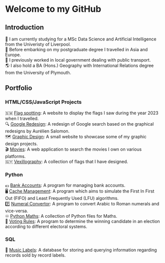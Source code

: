 # Welcome to my GitHub

## Introduction

:school: I am currently studying for a MSc Data Science and Artificial Intelligence from the Univeristy of Liverpool.<br>
:bullettrain_side: Before embarking on my postgraduate degree I travelled in Asia and Europe.<br>
:bus: I previously worked in local government dealing with public transport.<br>
:earth_americas: I also hold a BA (Hons.) Geography with International Relations degree from the University of Plymouth.

## Portfolio

### HTML/CSS/JavaScript Projects

:san_marino: <a href="https://github.com/mounceryan/flag-spotting">Flag spotting</a>: A website to display the flags I saw during the year 2023 when I travelled.<br>
:mag: <a href="https://github.com/mounceryan/google-redesign">Google Redesign</a>: A redesign of Google search based on the graphical redesigns by Aurélien Salomon.<br>
:world_map: <a href="https://github.com/mounceryan/graphic-design">Graphic Design</a>: A small website to showcase some of my graphic design projects.<br>
:clapper:  <a href="https://github.com/mounceryan/movies">Movies</a>: A web application to search the movies I own on various platforms.<br>
:guyana:  <a href="https://github.com/mounceryan/vexillography">Vexillography</a>: A collection of flags that I have designed.

### Python

:pound: <a href="https://github.com/mounceryan/bank-accounts">Bank Accounts</a>: A program for managing bank accounts.<br>
:desktop_computer: <a href="https://github.com/mounceryan/cache-management">Cache Management</a>: A program which aims to simulate the First In First Out (FIFO) and Least Frequently Used (LFU) algorithms.<br>
:seven: <a href="https://github.com/mounceryan/numeral-convertor">Numeral Convertor</a>: A program to convert Arabic to Roman numerals and vice-versa.<br>
:infinity: <a href="https://github.com/mounceryan/python-maths">Python Maths</a>: A collection of Python files for Maths.<br>
:page_facing_up: <a href="https://github.com/mounceryan/voting-rules">Voting Rules</a>: A program to determine the winning candidate in an election according to different electoral systems.

### SQL

:guitar: <a href="https://github.com/mounceryan/music-labels">Music Labels</a>: A database for storing and querying information regarding records sold by record labels.
